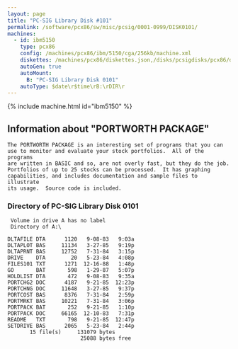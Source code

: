 ```yaml
---
layout: page
title: "PC-SIG Library Disk #101"
permalink: /software/pcx86/sw/misc/pcsig/0001-0999/DISK0101/
machines:
  - id: ibm5150
    type: pcx86
    config: /machines/pcx86/ibm/5150/cga/256kb/machine.xml
    diskettes: /machines/pcx86/diskettes.json,/disks/pcsigdisks/pcx86/diskettes.json
    autoGen: true
    autoMount:
      B: "PC-SIG Library Disk 0101"
    autoType: $date\r$time\rB:\rDIR\r
---
```


{% include machine.html id="ibm5150" %}

## Information about "PORTWORTH PACKAGE"

    The PORTWORTH PACKAGE is an interesting set of programs that you can
    use to monitor and evaluate your stock portfolios.  All of the programs
    are written in BASIC and so, are not overly fast, but they do the job.
    Portfolios of up to 25 stocks can be processed.  It has graphing
    capabilities, and includes documentation and sample files to illustrate
    its usage.  Source code is included.

### Directory of PC-SIG Library Disk 0101

     Volume in drive A has no label
     Directory of A:\

    DLTAFILE DTA      1120   9-08-83   9:03a
    DLTAPLOT BAS     11134   3-27-85   9:19p
    DLTAPRNT BAS     12752   7-31-84   3:15p
    DRIVE    DTA        20   5-23-84   4:08p
    FILES101 TXT      1271  12-16-88   1:48p
    GO       BAT       598   1-29-87   5:07p
    HOLDLIST DTA       472   9-08-83   9:35a
    PORTCHG2 DOC      4187   9-21-85  12:23p
    PORTCHNG DOC     11648   3-27-85   9:37p
    PORTCOST BAS      8376   7-31-84   2:59p
    PORTMRKT BAS     10221   7-31-84   3:06p
    PORTPACK BAT       252   9-21-85   1:10p
    PORTPACK DOC     66165  12-10-83   7:31p
    README   TXT       798   9-21-85  12:47p
    SETDRIVE BAS      2065   5-23-84   2:44p
           15 file(s)     131079 bytes
                           25088 bytes free
